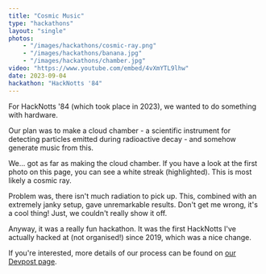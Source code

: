 ```yaml
---
title: "Cosmic Music"
type: "hackathons"
layout: "single"
photos:
    - "/images/hackathons/cosmic-ray.png"
    - "/images/hackathons/banana.jpg"
    - "/images/hackathons/chamber.jpg"
video: "https://www.youtube.com/embed/4vXmYTL9lhw"
date: 2023-09-04
hackathon: "HackNotts '84"
---
```


For HackNotts '84 (which took place in 2023), we wanted to do something with hardware.

Our plan was to make a cloud chamber - a scientific instrument for detecting particles emitted during radioactive decay - and somehow generate music from this.

We... got as far as making the cloud chamber. If you have a look at the first photo on this page, you can see a white streak (highlighted). This is most likely a cosmic ray.

Problem was, there isn't much radiation to pick up. This, combined with an extremely janky setup, gave unremarkable results. Don't get me wrong, it's a cool thing! Just, we couldn't really show it off.

Anyway, it was a really fun hackathon. It was the first HackNotts I've actually hacked at (not organised!) since 2019, which was a nice change.

If you're interested, more details of our process can be found on [our Devpost page](https://devpost.com/software/cosmic-music).

